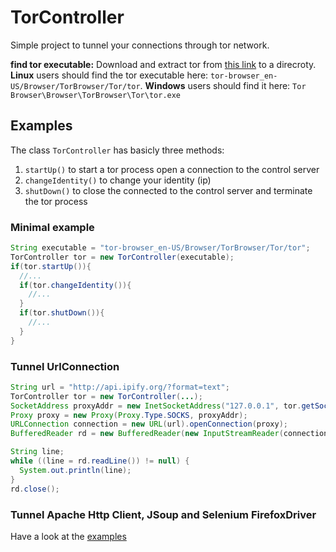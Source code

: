 # TorController
Simple project to tunnel your connections through tor network.

__find tor executable:__
Download and extract tor from [this link](https://www.torproject.org/projects/torbrowser.html.en) to a direcroty.
__Linux__ users should find the tor executable here: `tor-browser_en-US/Browser/TorBrowser/Tor/tor`.
__Windows__ users should find it here: `Tor Browser\Browser\TorBrowser\Tor\tor.exe`

## Examples
The class `TorController` has basicly three methods:
1. `startUp()` to start a tor process open a connection to the control server
2. `changeIdentity()` to change your identity (ip)
3. `shutDown()` to close the connected to the control server and terminate the tor process

### Minimal example
```java
String executable = "tor-browser_en-US/Browser/TorBrowser/Tor/tor";
TorController tor = new TorController(executable);
if(tor.startUp()){
  //...
  if(tor.changeIdentity()){
    //...
  }
  if(tor.shutDown()){
    //...
  }
}
```

### Tunnel UrlConnection
```java
String url = "http://api.ipify.org/?format=text";
TorController tor = new TorController(...);
SocketAddress proxyAddr = new InetSocketAddress("127.0.0.1", tor.getSocksPort());
Proxy proxy = new Proxy(Proxy.Type.SOCKS, proxyAddr);
URLConnection connection = new URL(url).openConnection(proxy);
BufferedReader rd = new BufferedReader(new InputStreamReader(connection.getInputStream()));

String line;
while ((line = rd.readLine()) != null) {
  System.out.println(line);
}
rd.close();
```

### Tunnel Apache Http Client, JSoup and Selenium FirefoxDriver
Have a look at the [examples](https://github.com/al-eax/tor_controler/tree/master/examples)   
